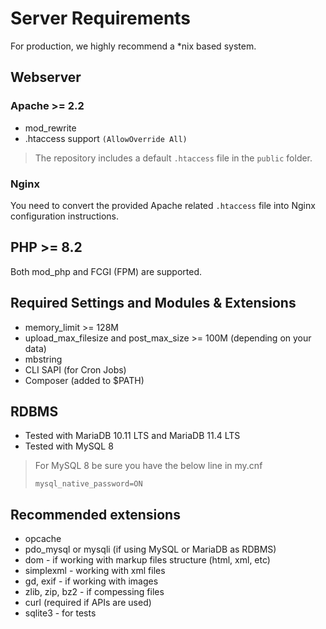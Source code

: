 # Server Requirements

For production, we highly recommend a *nix based system.

## Webserver

### Apache >= 2.2

* mod_rewrite
* .htaccess support `(AllowOverride All)`

> The repository includes a default `.htaccess` file in the `public` folder.

### Nginx

You need to convert the provided Apache related `.htaccess` file into Nginx configuration instructions.

## PHP >= 8.2

Both mod_php and FCGI (FPM) are supported.

## Required Settings and Modules & Extensions

* memory_limit >= 128M
* upload_max_filesize and post_max_size >= 100M (depending on your data)
* mbstring
* CLI SAPI (for Cron Jobs)
* Composer (added to $PATH)

## RDBMS

* Tested with MariaDB 10.11 LTS and MariaDB 11.4 LTS
* Tested with MySQL 8

> For MySQL 8 be sure you have the below line in my.cnf
> ```text
> mysql_native_password=ON
> ```

## Recommended extensions

* opcache
* pdo_mysql or mysqli (if using MySQL or MariaDB as RDBMS)
* dom - if working with markup files structure (html, xml, etc)
* simplexml - working with xml files
* gd, exif - if working with images
* zlib, zip, bz2 - if compessing files
* curl (required if APIs are used)
* sqlite3 - for tests
